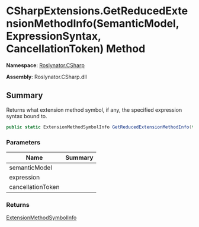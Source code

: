 # CSharpExtensions\.GetReducedExtensionMethodInfo\(SemanticModel, ExpressionSyntax, CancellationToken\) Method

**Namespace**: [Roslynator.CSharp](../../README.md)

**Assembly**: Roslynator\.CSharp\.dll

## Summary

Returns what extension method symbol, if any, the specified expression syntax bound to\.

```csharp
public static ExtensionMethodSymbolInfo GetReducedExtensionMethodInfo(this SemanticModel semanticModel, ExpressionSyntax expression, CancellationToken cancellationToken = default(CancellationToken))
```

### Parameters

| Name | Summary |
| ---- | ------- |
| semanticModel | |
| expression | |
| cancellationToken | |

### Returns

[ExtensionMethodSymbolInfo](../../../ExtensionMethodSymbolInfo/README.md)


